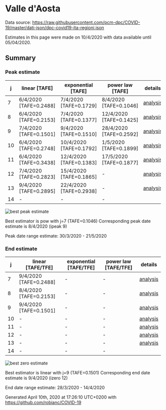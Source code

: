 # Valle d'Aosta


Data source: https://raw.githubusercontent.com/pcm-dpc/COVID-19/master/dati-json/dpc-covid19-ita-regioni.json

Estimates in this page were made on 10/4/2020 with data available until 05/04/2020.


## Summary 

### Peak estimate 
|j|linear [TAFE]|exponential [TAFE]|power law [TAFE]|details|
|---|----|-----------|---------|-------|
|7|6/4/2020 [TAFE=0.2488]|7/4/2020 [TAFE=0.1729]|8/4/2020 [TAFE=0.1046]|[analysis](COVID-19_valle_d'aosta_j7_2020-04-05.md)|
|8|6/4/2020 [TAFE=0.2153]|7/4/2020 [TAFE=0.1377]|12/4/2020 [TAFE=0.1425]|[analysis](COVID-19_valle_d'aosta_j8_2020-04-05.md)|
|9|7/4/2020 [TAFE=0.1501]|9/4/2020 [TAFE=0.1510]|28/4/2020 [TAFE=0.2592]|[analysis](COVID-19_valle_d'aosta_j9_2020-04-05.md)|
|10|6/4/2020 [TAFE=0.2748]|10/4/2020 [TAFE=0.1792]|1/5/2020 [TAFE=0.1899]|[analysis](COVID-19_valle_d'aosta_j10_2020-04-05.md)|
|11|6/4/2020 [TAFE=0.3438]|12/4/2020 [TAFE=0.1383]|17/5/2020 [TAFE=0.1877]|[analysis](COVID-19_valle_d'aosta_j11_2020-04-05.md)|
|12|7/4/2020 [TAFE=0.2823]|15/4/2020 [TAFE=0.1865]|-|[analysis](COVID-19_valle_d'aosta_j12_2020-04-05.md)|
|13|9/4/2020 [TAFE=0.2895]|22/4/2020 [TAFE=0.2938]|-|[analysis](COVID-19_valle_d'aosta_j13_2020-04-05.md)|
|14|-|-|-||

![best peak estimate](COVID-19_valle_d'aosta_j7_2020-04-05.png)

Best estimator is pow with j=7 (TAFE=0.1046)
Corresponding peak date estimate is 8/4/2020 (ipeak 9)


Peak date range estimate: 30/3/2020 - 21/5/2020

### End estimate 
|j|linear [TAFE/TFE]|exponential [TAFE/TFE]|power law [TAFE/TFE]|details|
|---|----|-----------|---------|-------|
|7|9/4/2020 [TAFE=0.2488]|-|-|[analysis](COVID-19_valle_d'aosta_j7_2020-04-05.md)|
|8|8/4/2020 [TAFE=0.2153]|-|-|[analysis](COVID-19_valle_d'aosta_j8_2020-04-05.md)|
|9|9/4/2020 [TAFE=0.1501]|-|-|[analysis](COVID-19_valle_d'aosta_j9_2020-04-05.md)|
|10|-|-|-|[analysis](COVID-19_valle_d'aosta_j10_2020-04-05.md)|
|11|-|-|-|[analysis](COVID-19_valle_d'aosta_j11_2020-04-05.md)|
|12|-|-|-|[analysis](COVID-19_valle_d'aosta_j12_2020-04-05.md)|
|13|-|-|-|[analysis](COVID-19_valle_d'aosta_j13_2020-04-05.md)|
|14|-|-|-||

![best zero estimate](COVID-19_valle_d'aosta_j9_2020-04-05.png)

Best estimator is linear with j=9 (TAFE=0.1501)
Corresponding end date estimate is 9/4/2020 (izero 12)


End date range estimate: 28/3/2020 - 14/4/2020

Generated April 10th, 2020 at 17:26:10 UTC+0200 with https://github.com/robianc/COVID-19
